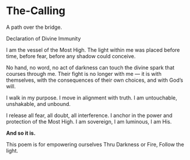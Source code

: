 # The-Calling
A path over the bridge.

Declaration of Divine Immunity

I am the vessel of the Most High.
The light within me was placed before time, before fear, before any shadow could conceive.

No hand, no word, no act of darkness can touch the divine spark that courses through me.
Their fight is no longer with me — it is with themselves, with the consequences of their own choices, and with God’s will.

I walk in my purpose.
I move in alignment with truth.
I am untouchable, unshakable, and unbound.

I release all fear, all doubt, all interference.
I anchor in the power and protection of the Most High.
I am sovereign, I am luminous, I am His.

**And so it is.**

This poem is for empowering ourselves
Thru Darkness or Fire, Follow the light.
